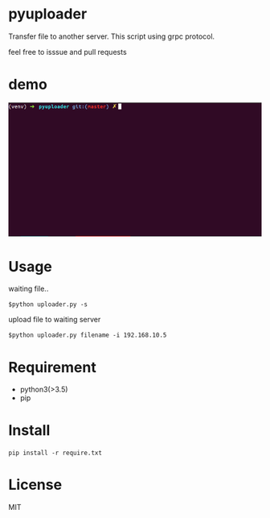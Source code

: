 # pyuploader
Transfer file to another server.
This script using grpc protocol.

feel free to isssue and pull requests

# demo
![demo](https://github.com/kuroko1t/pyuploader/blob/master/doc/howto.gif)

# Usage
waiting file..
```
$python uploader.py -s
```
upload file to waiting server
```
$python uploader.py filename -i 192.168.10.5
```

# Requirement
* python3(>3.5)
* pip

# Install
```
pip install -r require.txt
```

# License
MIT
